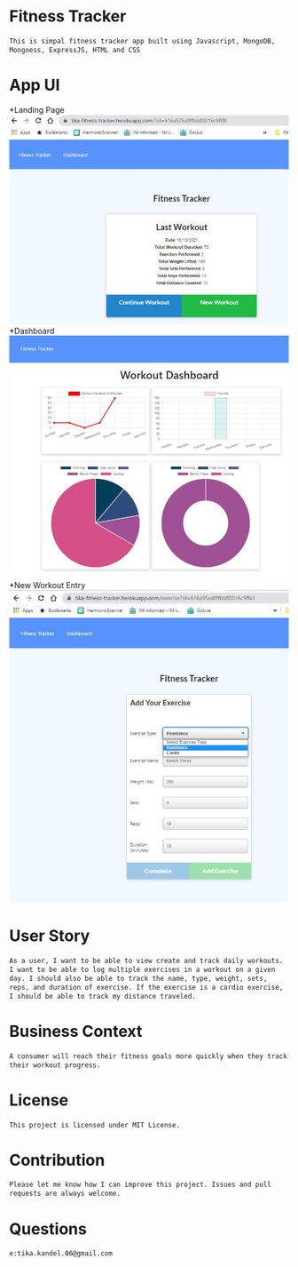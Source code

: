 # Fitness Tracker
    This is simpal fitness tracker app built using Javascript, MongoDB, Mongoess, ExpressJS, HTML and CSS

# App UI
*Landing Page
    ![Getting Started](./assets/images/Main.JPG)
*Dashboard
      ![Dashboard](./assets/images/DashBoard.JPG)
*New Workout Entry 
      ![NewWorkout](./assets/images/AddNew.JPG)

      


# User Story

    As a user, I want to be able to view create and track daily workouts. I want to be able to log multiple exercises in a workout on a given day. I should also be able to track the name, type, weight, sets, reps, and duration of exercise. If the exercise is a cardio exercise, I should be able to track my distance traveled.

# Business Context

    A consumer will reach their fitness goals more quickly when they track their workout progress.

# License
    This project is licensed under MIT License.

# Contribution
    Please let me know how I can improve this project. Issues and pull requests are always welcome.

# Questions
    e:tika.kandel.06@gmail.com